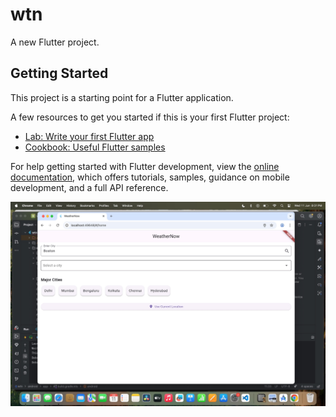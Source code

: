# wtn

A new Flutter project.

## Getting Started

This project is a starting point for a Flutter application.

A few resources to get you started if this is your first Flutter project:

- [Lab: Write your first Flutter app](https://docs.flutter.dev/get-started/codelab)
- [Cookbook: Useful Flutter samples](https://docs.flutter.dev/cookbook)

For help getting started with Flutter development, view the
[online documentation](https://docs.flutter.dev/), which offers tutorials,
samples, guidance on mobile development, and a full API reference.


![image alt](https://github.com/SaiSiddharth007/weather-app/blob/4668346d8e4dee88c31b389239b1ba43f79d6dd8/WhatsApp%20Image%202025-06-11%20at%208.38.24%20PM.jpeg)
